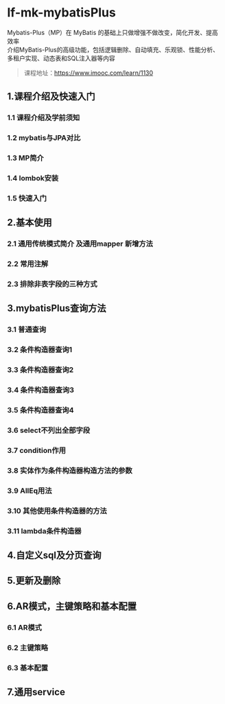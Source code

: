# lf-mk-mybatisPlus
Mybatis-Plus（MP）在 MyBatis 的基础上只做增强不做改变，简化开发、提高效率  
介绍MyBatis-Plus的高级功能，包括逻辑删除、自动填充、乐观锁、性能分析、多租户实现、动态表和SQL注入器等内容
>课程地址：https://www.imooc.com/learn/1130
>

## 1.课程介绍及快速入门
### 1.1 课程介绍及学前须知
### 1.2 mybatis与JPA对比
### 1.3 MP简介
### 1.4 lombok安装
### 1.5 快速入门
## 2.基本使用
### 2.1 通用传统模式简介 及通用mapper 新增方法
### 2.2 常用注解
### 2.3 排除非表字段的三种方式
## 3.mybatisPlus查询方法
### 3.1 普通查询
### 3.2 条件构造器查询1
### 3.3 条件构造器查询2
### 3.4 条件构造器查询3
### 3.5 条件构造器查询4
### 3.6 select不列出全部字段
### 3.7 condition作用
### 3.8 实体作为条件构造器构造方法的参数
### 3.9 AllEq用法
### 3.10 其他使用条件构造器的方法
### 3.11 lambda条件构造器
## 4.自定义sql及分页查询
## 5.更新及删除
## 6.AR模式，主键策略和基本配置
### 6.1 AR模式
### 6.2 主键策略
### 6.3 基本配置
## 7.通用service


